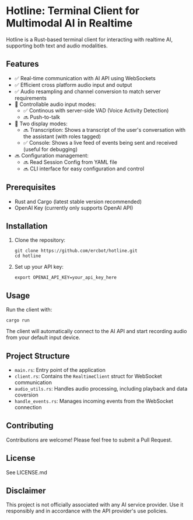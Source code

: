 # Hotline: Terminal Client for Multimodal AI in Realtime

Hotline is a Rust-based terminal client for interacting with realtime AI, supporting both text and audio modalities.

## Features

- ✅ Real-time communication with AI API using WebSockets
- ✅ Efficient cross platform audio input and output
- ✅ Audio resampling and channel conversion to match server requirements
- 🚧 Controllable audio input modes:
  - ✅ Continous with server-side VAD (Voice Activity Detection)
  - 🔜 Push-to-talk
- 🚧 Two display modes:
  - 🔜 Transcription: Shows a transcript of the user's conversation with the assistant (with roles tagged)
  - ✅ Console: Shows a live feed of events being sent and received (useful for debugging)
- 🔜 Configuration management:
  - 🔜 Read Session Config from YAML file
  - 🔜 CLI interface for easy configuration and control

## Prerequisites

- Rust and Cargo (latest stable version recommended)
- OpenAI Key (currently only supports OpenAI API)

## Installation

1. Clone the repository:
   ```
   git clone https://github.com/ercbot/hotline.git
   cd hotline
   ```

2. Set up your API key:
   ```
   export OPENAI_API_KEY=your_api_key_here
   ```

## Usage

Run the client with:

```
cargo run
```

The client will automatically connect to the AI API and start recording audio from your default input device.

## Project Structure

- `main.rs`: Entry point of the application
- `client.rs`: Contains the `RealtimeClient` struct for WebSocket communication
- `audio_utils.rs`: Handles audio processing, including playback and data coversion
- `handle_events.rs`: Manages incoming events from the WebSocket connection

## Contributing

Contributions are welcome! Please feel free to submit a Pull Request.

## License

See LICENSE.md

## Disclaimer

This project is not officially associated with any AI service provider. Use it responsibly and in accordance with the API provider's use policies.